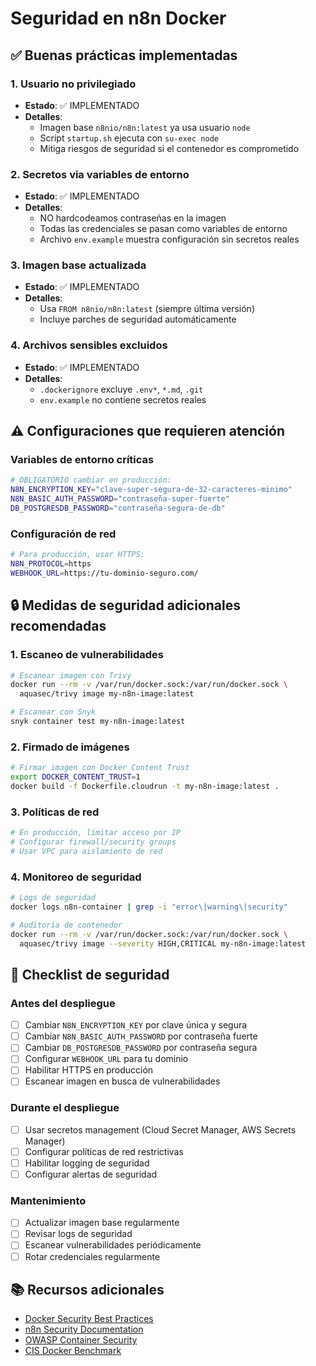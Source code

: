 # Seguridad en n8n Docker

## ✅ Buenas prácticas implementadas

### 1. Usuario no privilegiado

- **Estado**: ✅ IMPLEMENTADO
- **Detalles**:
  - Imagen base `n8nio/n8n:latest` ya usa usuario `node`
  - Script `startup.sh` ejecuta con `su-exec node`
  - Mitiga riesgos de seguridad si el contenedor es comprometido

### 2. Secretos via variables de entorno

- **Estado**: ✅ IMPLEMENTADO
- **Detalles**:
  - NO hardcodeamos contraseñas en la imagen
  - Todas las credenciales se pasan como variables de entorno
  - Archivo `env.example` muestra configuración sin secretos reales

### 3. Imagen base actualizada

- **Estado**: ✅ IMPLEMENTADO
- **Detalles**:
  - Usa `FROM n8nio/n8n:latest` (siempre última versión)
  - Incluye parches de seguridad automáticamente

### 4. Archivos sensibles excluidos

- **Estado**: ✅ IMPLEMENTADO
- **Detalles**:
  - `.dockerignore` excluye `.env*`, `*.md`, `.git`
  - `env.example` no contiene secretos reales

## ⚠️ Configuraciones que requieren atención

### Variables de entorno críticas

```bash
# OBLIGATORIO cambiar en producción:
N8N_ENCRYPTION_KEY="clave-super-segura-de-32-caracteres-minimo"
N8N_BASIC_AUTH_PASSWORD="contraseña-super-fuerte"
DB_POSTGRESDB_PASSWORD="contraseña-segura-de-db"
```

### Configuración de red

```bash
# Para producción, usar HTTPS:
N8N_PROTOCOL=https
WEBHOOK_URL=https://tu-dominio-seguro.com/
```

## 🔒 Medidas de seguridad adicionales recomendadas

### 1. Escaneo de vulnerabilidades

```bash
# Escanear imagen con Trivy
docker run --rm -v /var/run/docker.sock:/var/run/docker.sock \
  aquasec/trivy image my-n8n-image:latest

# Escanear con Snyk
snyk container test my-n8n-image:latest
```

### 2. Firmado de imágenes

```bash
# Firmar imagen con Docker Content Trust
export DOCKER_CONTENT_TRUST=1
docker build -f Dockerfile.cloudrun -t my-n8n-image:latest .
```

### 3. Políticas de red

```bash
# En producción, limitar acceso por IP
# Configurar firewall/security groups
# Usar VPC para aislamiento de red
```

### 4. Monitoreo de seguridad

```bash
# Logs de seguridad
docker logs n8n-container | grep -i "error\|warning\|security"

# Auditoría de contenedor
docker run --rm -v /var/run/docker.sock:/var/run/docker.sock \
  aquasec/trivy image --severity HIGH,CRITICAL my-n8n-image:latest
```

## 🚨 Checklist de seguridad

### Antes del despliegue

- [ ] Cambiar `N8N_ENCRYPTION_KEY` por clave única y segura
- [ ] Cambiar `N8N_BASIC_AUTH_PASSWORD` por contraseña fuerte
- [ ] Cambiar `DB_POSTGRESDB_PASSWORD` por contraseña segura
- [ ] Configurar `WEBHOOK_URL` para tu dominio
- [ ] Habilitar HTTPS en producción
- [ ] Escanear imagen en busca de vulnerabilidades

### Durante el despliegue

- [ ] Usar secretos management (Cloud Secret Manager, AWS Secrets Manager)
- [ ] Configurar políticas de red restrictivas
- [ ] Habilitar logging de seguridad
- [ ] Configurar alertas de seguridad

### Mantenimiento

- [ ] Actualizar imagen base regularmente
- [ ] Revisar logs de seguridad
- [ ] Escanear vulnerabilidades periódicamente
- [ ] Rotar credenciales regularmente

## 📚 Recursos adicionales

- [Docker Security Best Practices](https://docs.docker.com/develop/dev-best-practices/)
- [n8n Security Documentation](https://docs.n8n.io/hosting/security/)
- [OWASP Container Security](https://owasp.org/www-project-container-security/)
- [CIS Docker Benchmark](https://www.cisecurity.org/benchmark/docker/)
